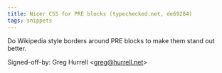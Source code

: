 ```yaml
---
title: Nicer CSS for PRE blocks (typechecked.net, de69284)
tags: snippets
---
```


Do Wikipedia style borders around PRE blocks to make them stand out better.

Signed-off-by: Greg Hurrell &lt;greg@hurrell.net&gt;
